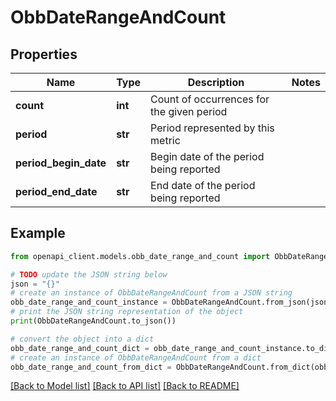 # ObbDateRangeAndCount


## Properties

Name | Type | Description | Notes
------------ | ------------- | ------------- | -------------
**count** | **int** | Count of occurrences for the given period | 
**period** | **str** | Period represented by this metric | 
**period_begin_date** | **str** | Begin date of the period being reported | 
**period_end_date** | **str** | End date of the period being reported | 

## Example

```python
from openapi_client.models.obb_date_range_and_count import ObbDateRangeAndCount

# TODO update the JSON string below
json = "{}"
# create an instance of ObbDateRangeAndCount from a JSON string
obb_date_range_and_count_instance = ObbDateRangeAndCount.from_json(json)
# print the JSON string representation of the object
print(ObbDateRangeAndCount.to_json())

# convert the object into a dict
obb_date_range_and_count_dict = obb_date_range_and_count_instance.to_dict()
# create an instance of ObbDateRangeAndCount from a dict
obb_date_range_and_count_from_dict = ObbDateRangeAndCount.from_dict(obb_date_range_and_count_dict)
```
[[Back to Model list]](../README.md#documentation-for-models) [[Back to API list]](../README.md#documentation-for-api-endpoints) [[Back to README]](../README.md)


